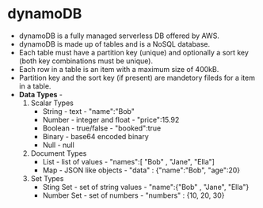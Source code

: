 # dynamoDB
* dynamoDB is a fully managed serverless DB offered by AWS.
* dynamoDB is made up of tables and is a NoSQL database.
* Each table must have a partition key (unique) and optionally a sort key (both key combinations must be unique).
* Each row in a table is an item with a maximum size of 400kB.
* Partition key and the sort key (if present) are mandetory fileds for a item in a table.
* **Data Types** -
    1. Scalar Types
          + String - text - "name":"Bob"
          + Number - integer and float - "price":15.92
          + Boolean - true/false - "booked":true
          + Binary - base64 encoded binary
          + Null - null
    2. Document Types
         + List - list of values - "names":[ "Bob" , "Jane", "Ella"]
         + Map - JSON like objects - "data" : {"name":"Bob", "age":20}
    3. Set Types
         + Sting Set - set of string values - "name":{"Bob" , "Jane", "Ella"}
         + Number Set - set of numbers - "numbers" : {10, 20, 30}
